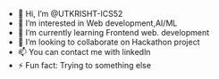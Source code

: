 - 👋 Hi, I’m @UTKRISHT-ICS52
- 👀 I’m interested in Web development,AI/ML
- 🌱 I’m currently learning Frontend web.   development 
- 💞️ I’m looking to collaborate on Hackathon project
- 📫 You can contact me with linkedln 
- ⚡ Fun fact: Trying to something else 

<!--- 
UTKRISHT-ICS52/UTKRISHT-ICS52 is a ✨ special ✨ repository because its `README.md` (this file) appears on your GitHub profile.
You can click the Preview link to take a look at your changes.
--->
